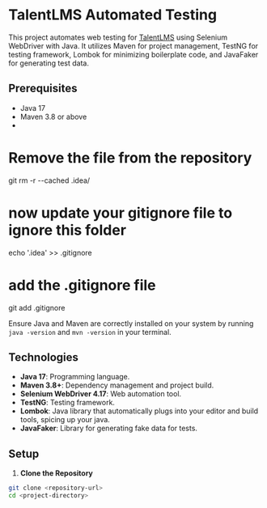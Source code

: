 # TalentLMS Automated Testing

This project automates web testing for [TalentLMS](https://www.talentlms.com/) using Selenium WebDriver with Java. It utilizes Maven for project management, TestNG for testing framework, Lombok for minimizing boilerplate code, and JavaFaker for generating test data.

## Prerequisites

- Java 17
- Maven 3.8 or above
- 
# Remove the file from the repository
git rm -r --cached .idea/

# now update your gitignore file to ignore this folder
echo '.idea' >> .gitignore

# add the .gitignore file
git add .gitignore

Ensure Java and Maven are correctly installed on your system by running `java -version` and `mvn -version` in your terminal.

## Technologies

- **Java 17**: Programming language.
- **Maven 3.8+**: Dependency management and project build.
- **Selenium WebDriver 4.17**: Web automation tool.
- **TestNG**: Testing framework.
- **Lombok**: Java library that automatically plugs into your editor and build tools, spicing up your java.
- **JavaFaker**: Library for generating fake data for tests.

## Setup

1. **Clone the Repository**

```bash
git clone <repository-url>
cd <project-directory>
